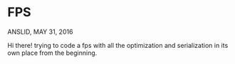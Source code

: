 # FPS
ANSLID, MAY 31, 2016 


Hi there!
trying to code a fps with all the optimization and serialization in its own place from the beginning.
